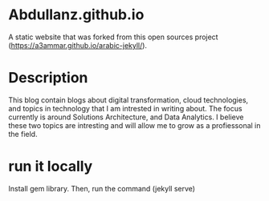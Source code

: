 # Abdullanz.github.io
A static website that was forked from this open sources project (<https://a3ammar.github.io/arabic-jekyll/>).

# Description
This blog contain blogs about digital transformation, cloud technologies, and topics in technology that I am intrested in writing about. The focus currently is around Solutions Architecture, and Data Analytics. I believe these two topics are intresting and will allow me to grow as a profiessonal in the field. 

# run it locally

Install gem library. Then, run the command (jekyll serve)
